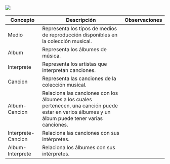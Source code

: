 ![](https://github.com/MISW-4101-Practicas/TutorialCanciones/wiki/imagenes/modelo_conceptual.png)

| Concepto | Descripción | Observaciones |
|---|---|---|
| Medio | Representa los tipos de medios de reproducción disponibles en la colección musical. | |
| Album | Representa los álbumes de música. | |
| Interprete | Representa los artistas que interpretan canciones. |
| Cancion | Representa las canciones de la colección musical. |
| Album-Cancion| Relaciona las canciones con los álbumes a los cuales pertenecen, una canción puede estar en varios álbumes y un álbum puede tener varias canciones. | |
| Interprete-Cancion| Relaciona las canciones con sus intérpretes. | |
| Album-Interprete| Relaciona los álbumes con sus intérpretes.  |